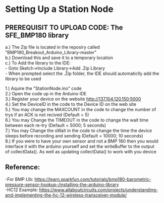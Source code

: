 # Setting Up a Station Node

## PREREQUISIT TO UPLOAD CODE: The SFE_BMP180 library

a.) The Zip file is located in the reposiry called "BMP180_Breakout_Arduino_Library-master"  
b.) Download this and save it to a temporary location  
c.) To Add the library to the IDE:  
	- Goto Sketch->Include Library->Add .Zip Library  
	- When prompted select the .Zip folder, the IDE should automaticlly add the library to be used  

1.) Aquire the "StationNode.ino" code  
2.) Open the code up in the Arduino IDE  
3.) Register your device on the website http://137.104.120.150:5000  
4.) Set the DeviceID in the code to the Device ID on the web site  
5.) You may change the MAXCOUNT in the code to change the number of trys if an ACK is not recived (Default = 5)  
6.) You may Change the TIMEOUT in the code to change the wait time between each re-try (Default = 5000; 5 seconds)  
7.) You may Change the sWait in the code to change the time the device sleeps before recording and sending (Default = 10000; 10 seconds)  
8.) If you were to have your own sensor and not a BMP 180 then you would interface it with the arduino yourself and set the writeBuffer to the output  
	of collectData(). As well as updating collectData() to work with you device  


## Reference:
-For BMP LIb: https://learn.sparkfun.com/tutorials/bmp180-barometric-pressure-sensor-hookup-/installing-the-arduino-library  
-HC12 Example: https://www.allaboutcircuits.com/projects/understanding-and-implementing-the-hc-12-wireless-transceiver-module/  
